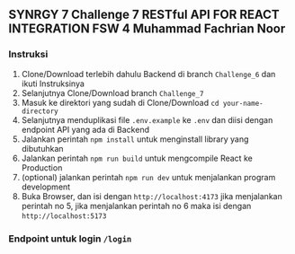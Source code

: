 ## SYNRGY 7 Challenge 7 RESTful API FOR REACT INTEGRATION FSW 4 Muhammad Fachrian Noor

### Instruksi

1. Clone/Download terlebih dahulu Backend di branch `Challenge_6` dan ikuti Instruksinya
2. Selanjutnya Clone/Download branch `Challenge_7`
2. Masuk ke direktori yang sudah di Clone/Download `cd your-name-directory`
3. Selanjutnya menduplikasi file `.env.example` ke `.env` dan diisi dengan endpoint API yang ada di Backend
4. Jalankan perintah `npm install` untuk menginstall library yang dibutuhkan
5. Jalankan perintah `npm run build` untuk mengcompile React ke Production
6. (optional) jalankan perintah `npm run dev` untuk menjalankan program development
7. Buka Browser, dan isi dengan `http://localhost:4173` jika menjalankan perintah no 5, jika menjalankan perintah no 6 maka isi dengan `http://localhost:5173`

### Endpoint untuk login `/login`